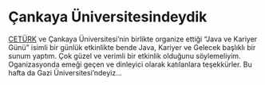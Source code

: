# Çankaya Üniversitesindeydik

[CETÜRK](http://www.ceturk.com/) ve Çankaya Üniversitesi’nin birlikte organize ettiği “Java ve Kariyer Günü” isimli bir 
günlük etkinlikte bende Java, Kariyer ve Gelecek başlıklı bir sunum yaptım. Çok güzel ve verimli bir etkinlik olduğunu 
söylemeliyim. Oganizasyonda emeği geçen ve dinleyici olarak katılanlara teşekkürler. Bu hafta da Gazi Üniversitesi’ndeyiz…